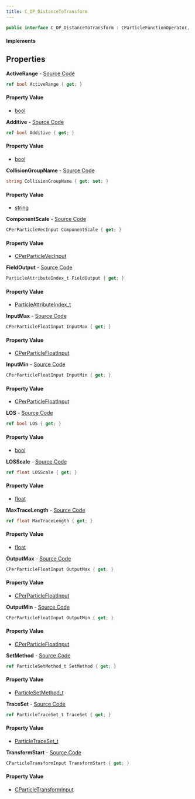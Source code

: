 ```yaml
---
title: C_OP_DistanceToTransform
---
```


```csharp
public interface C_OP_DistanceToTransform : CParticleFunctionOperator, CParticleFunction, ISchemaClass<CParticleFunction>, ISchemaClass<CParticleFunctionOperator>, ISchemaClass<C_OP_DistanceToTransform>, ISchemaField, ISchemaClass, INativeHandle
```

#### Implements

## Properties

**ActiveRange** - [Source Code](https://github.com/swiftly-solution/swiftlys2/blob/main/managed/src/SwiftlyS2.Generated/Schemas/Interfaces/C_OP_DistanceToTransform.cs#L40)

```csharp
ref bool ActiveRange { get; }
```

#### Property Value

- [bool](https://learn.microsoft.com/dotnet/api/system.boolean)

**Additive** - [Source Code](https://github.com/swiftly-solution/swiftlys2/blob/main/managed/src/SwiftlyS2.Generated/Schemas/Interfaces/C_OP_DistanceToTransform.cs#L42)

```csharp
ref bool Additive { get; }
```

#### Property Value

- [bool](https://learn.microsoft.com/dotnet/api/system.boolean)

**CollisionGroupName** - [Source Code](https://github.com/swiftly-solution/swiftlys2/blob/main/managed/src/SwiftlyS2.Generated/Schemas/Interfaces/C_OP_DistanceToTransform.cs#L30)

```csharp
string CollisionGroupName { get; set; }
```

#### Property Value

- [string](https://learn.microsoft.com/dotnet/api/system.string)

**ComponentScale** - [Source Code](https://github.com/swiftly-solution/swiftlys2/blob/main/managed/src/SwiftlyS2.Generated/Schemas/Interfaces/C_OP_DistanceToTransform.cs#L44)

```csharp
CPerParticleVecInput ComponentScale { get; }
```

#### Property Value

- [CPerParticleVecInput](/docs/api/shared/schemadefinitions/cperparticlevecinput)

**FieldOutput** - [Source Code](https://github.com/swiftly-solution/swiftlys2/blob/main/managed/src/SwiftlyS2.Generated/Schemas/Interfaces/C_OP_DistanceToTransform.cs#L16)

```csharp
ParticleAttributeIndex_t FieldOutput { get; }
```

#### Property Value

- [ParticleAttributeIndex_t](/docs/api/shared/schemadefinitions/particleattributeindex_t)

**InputMax** - [Source Code](https://github.com/swiftly-solution/swiftlys2/blob/main/managed/src/SwiftlyS2.Generated/Schemas/Interfaces/C_OP_DistanceToTransform.cs#L20)

```csharp
CPerParticleFloatInput InputMax { get; }
```

#### Property Value

- [CPerParticleFloatInput](/docs/api/shared/schemadefinitions/cperparticlefloatinput)

**InputMin** - [Source Code](https://github.com/swiftly-solution/swiftlys2/blob/main/managed/src/SwiftlyS2.Generated/Schemas/Interfaces/C_OP_DistanceToTransform.cs#L18)

```csharp
CPerParticleFloatInput InputMin { get; }
```

#### Property Value

- [CPerParticleFloatInput](/docs/api/shared/schemadefinitions/cperparticlefloatinput)

**LOS** - [Source Code](https://github.com/swiftly-solution/swiftlys2/blob/main/managed/src/SwiftlyS2.Generated/Schemas/Interfaces/C_OP_DistanceToTransform.cs#L28)

```csharp
ref bool LOS { get; }
```

#### Property Value

- [bool](https://learn.microsoft.com/dotnet/api/system.boolean)

**LOSScale** - [Source Code](https://github.com/swiftly-solution/swiftlys2/blob/main/managed/src/SwiftlyS2.Generated/Schemas/Interfaces/C_OP_DistanceToTransform.cs#L36)

```csharp
ref float LOSScale { get; }
```

#### Property Value

- [float](https://learn.microsoft.com/dotnet/api/system.single)

**MaxTraceLength** - [Source Code](https://github.com/swiftly-solution/swiftlys2/blob/main/managed/src/SwiftlyS2.Generated/Schemas/Interfaces/C_OP_DistanceToTransform.cs#L34)

```csharp
ref float MaxTraceLength { get; }
```

#### Property Value

- [float](https://learn.microsoft.com/dotnet/api/system.single)

**OutputMax** - [Source Code](https://github.com/swiftly-solution/swiftlys2/blob/main/managed/src/SwiftlyS2.Generated/Schemas/Interfaces/C_OP_DistanceToTransform.cs#L24)

```csharp
CPerParticleFloatInput OutputMax { get; }
```

#### Property Value

- [CPerParticleFloatInput](/docs/api/shared/schemadefinitions/cperparticlefloatinput)

**OutputMin** - [Source Code](https://github.com/swiftly-solution/swiftlys2/blob/main/managed/src/SwiftlyS2.Generated/Schemas/Interfaces/C_OP_DistanceToTransform.cs#L22)

```csharp
CPerParticleFloatInput OutputMin { get; }
```

#### Property Value

- [CPerParticleFloatInput](/docs/api/shared/schemadefinitions/cperparticlefloatinput)

**SetMethod** - [Source Code](https://github.com/swiftly-solution/swiftlys2/blob/main/managed/src/SwiftlyS2.Generated/Schemas/Interfaces/C_OP_DistanceToTransform.cs#L38)

```csharp
ref ParticleSetMethod_t SetMethod { get; }
```

#### Property Value

- [ParticleSetMethod_t](/docs/api/shared/schemadefinitions/particlesetmethod_t)

**TraceSet** - [Source Code](https://github.com/swiftly-solution/swiftlys2/blob/main/managed/src/SwiftlyS2.Generated/Schemas/Interfaces/C_OP_DistanceToTransform.cs#L32)

```csharp
ref ParticleTraceSet_t TraceSet { get; }
```

#### Property Value

- [ParticleTraceSet_t](/docs/api/shared/schemadefinitions/particletraceset_t)

**TransformStart** - [Source Code](https://github.com/swiftly-solution/swiftlys2/blob/main/managed/src/SwiftlyS2.Generated/Schemas/Interfaces/C_OP_DistanceToTransform.cs#L26)

```csharp
CParticleTransformInput TransformStart { get; }
```

#### Property Value

- [CParticleTransformInput](/docs/api/shared/schemadefinitions/cparticletransforminput)

